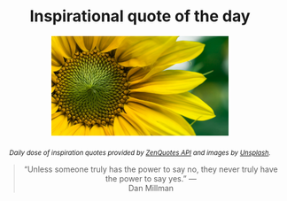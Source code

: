 
<div align="center">

# Inspirational quote of the day

<img src="./data/photo.jpeg" alt="Beautiful nature photo" width="320" height="180">

<sub><i>Daily dose of inspiration quotes provided by [ZenQuotes API](https://zenquotes.io/) and images by [Unsplash](https://unsplash.com/).</i></sub>


<blockquote>&ldquo;Unless someone truly has the power to say no, they never truly have the power to say yes.&rdquo; &mdash; <footer>Dan Millman</footer></blockquote>

</div>
